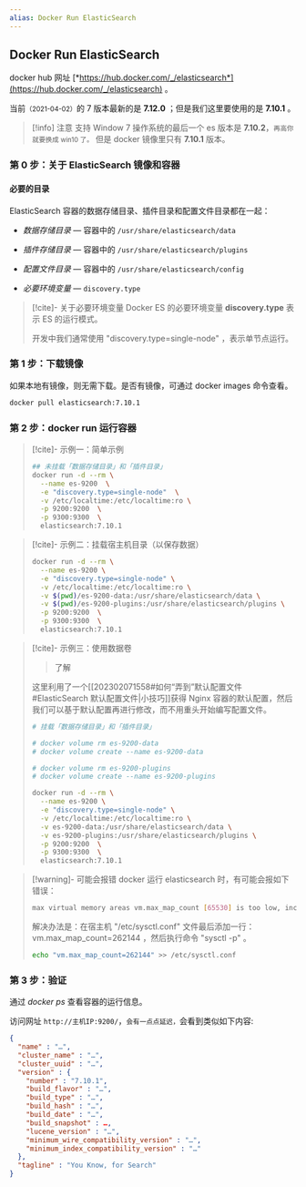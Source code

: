 ```yaml
---
alias: Docker Run ElasticSearch
---
```


## Docker Run ElasticSearch

docker hub 网址 [*https://hub.docker.com/_/elasticsearch*](https://hub.docker.com/_/elasticsearch) 。

当前<small>（2021-04-02）</small>的 7 版本最新的是 **7.12.0** ；但是我们这里要使用的是 **7.10.1** 。

> [!info] 注意
> 支持 Window 7 操作系统的最后一个 es 版本是 **7.10.2**，<small>再高你就要换成 win10 了。</small> 但是 docker 镜像里只有 **7.10.1** 版本。

### 第 0 步：关于 ElasticSearch 镜像和容器

#### 必要的目录

ElasticSearch 容器的数据存储目录、插件目录和配置文件目录都在一起：

- _数据存储目录_ — 容器中的 `/usr/share/elasticsearch/data`
- _插件存储目录_ — 容器中的 `/usr/share/elasticsearch/plugins`
- _配置文件目录_ — 容器中的 `/usr/share/elasticsearch/config`

- _必要环境变量_ — `discovery.type`

> [!cite]- 关于必要环境变量
> Docker ES 的必要环境变量 **discovery.type** 表示 ES 的运行模式。
> 
> 开发中我们通常使用 "discovery.type=single-node" ，表示单节点运行。

### 第 1 步：下载镜像

如果本地有镜像，则无需下载。是否有镜像，可通过 docker images 命令查看。

```bash
docker pull elasticsearch:7.10.1
```

### 第 2 步：docker run 运行容器

> [!cite]- 示例一：简单示例
> ```bash
> ## 未挂载「数据存储目录」和「插件目录」
> docker run -d --rm \
>   --name es-9200  \
>   -e "discovery.type=single-node"  \
>   -v /etc/localtime:/etc/localtime:ro \
>   -p 9200:9200  \
>   -p 9300:9300  \
>   elasticsearch:7.10.1
> ```

> [!cite]- 示例二：挂载宿主机目录（以保存数据）
> ```bash
> docker run -d --rm \
>   --name es-9200 \
>   -e "discovery.type=single-node" \
>   -v /etc/localtime:/etc/localtime:ro \
>   -v $(pwd)/es-9200-data:/usr/share/elasticsearch/data \
>   -v $(pwd)/es-9200-plugins:/usr/share/elasticsearch/plugins \
>   -p 9200:9200  \
>   -p 9300:9300  \
>   elasticsearch:7.10.1
> ```

> [!cite]- 示例三：使用数据卷
> > 了解
> 
> 这里利用了一个[[202302071558#如何“弄到”默认配置文件#ElasticSearch 默认配置文件|小技巧]]获得 Nginx 容器的默认配置，然后我们可以基于默认配置再进行修改，而不用重头开始编写配置文件。
> 
> ```bash
> # 挂载「数据存储目录」和「插件目录」
> 
> # docker volume rm es-9200-data
> # docker volume create --name es-9200-data
> 
> # docker volume rm es-9200-plugins
> # docker volume create --name es-9200-plugins
> 
> docker run -d --rm \
>   --name es-9200 \
>   -e "discovery.type=single-node" \
>   -v /etc/localtime:/etc/localtime:ro \
>   -v es-9200-data:/usr/share/elasticsearch/data \
>   -v es-9200-plugins:/usr/share/elasticsearch/plugins \
>   -p 9200:9200  \
>   -p 9300:9300  \
>   elasticsearch:7.10.1
> ```

> [!warning]- 可能会报错
> docker 运行 elasticsearch 时，有可能会报如下错误：
> 
> ```sh
> max virtual memory areas vm.max_map_count [65530] is too low, increase to at least [262144]
> ```
>  
> 解决办法是：在宿主机 "/etc/sysctl.conf" 文件最后添加一行：vm.max_map_count=262144 ，然后执行命令 "sysctl -p" 。
>  
> ```bash
> echo "vm.max_map_count=262144" >> /etc/sysctl.conf
> ```


### 第 3 步：验证

通过 _docker ps_ 查看容器的运行信息。

访问网址 `http://主机IP:9200/`，<small>会有一点点延迟，</small>会看到类似如下内容:

```json
{
  "name" : "…",
  "cluster_name" : "…",
  "cluster_uuid" : "…",
  "version" : {
    "number" : "7.10.1",
    "build_flavor" : "…",
    "build_type" : "…",
    "build_hash" : "…",
    "build_date" : "…",
    "build_snapshot" : …,
    "lucene_version" : "…",
    "minimum_wire_compatibility_version" : "…",
    "minimum_index_compatibility_version" : "…"
  },
  "tagline" : "You Know, for Search"
}
```


